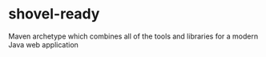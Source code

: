 # shovel-ready
Maven archetype which combines all of the tools and libraries for a modern Java web application
